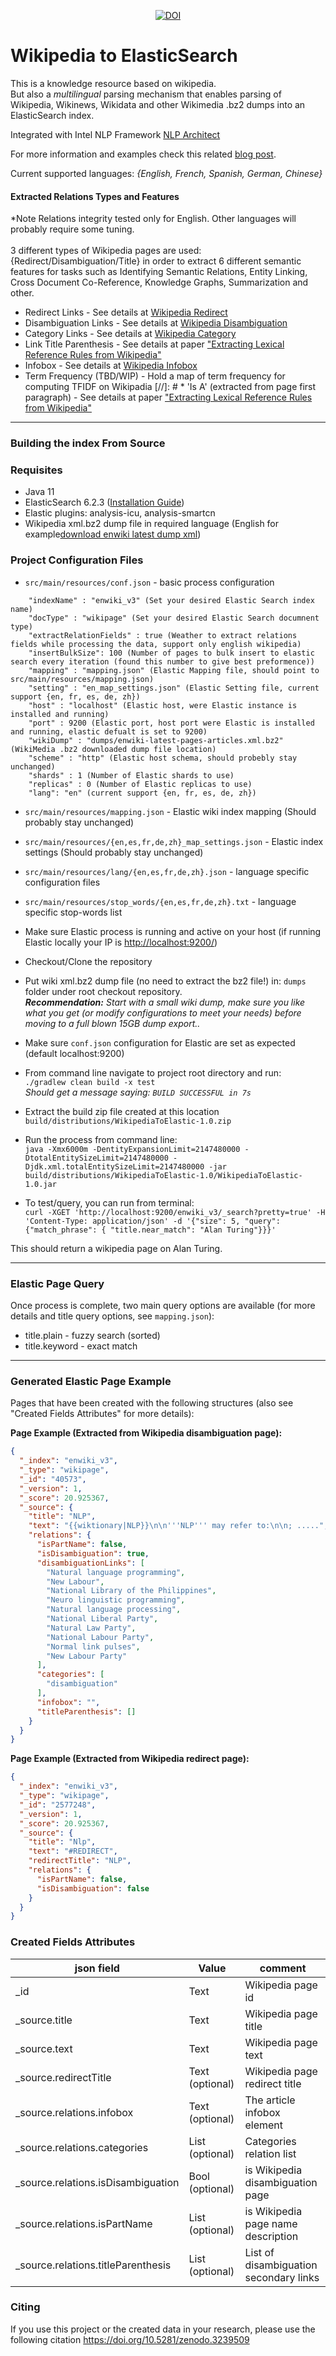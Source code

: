 <p align="center">
    <a href="https://doi.org/10.5281/zenodo.3239509">
        <img src="https://zenodo.org/badge/DOI/10.5281/zenodo.3239509.svg" alt="DOI">
    </a>
</p>

# Wikipedia to ElasticSearch

This is a knowledge resource based on wikipedia. <br/>
But also a *multilingual* parsing mechanism that enables parsing of Wikipedia, Wikinews, Wikidata and other Wikimedia .bz2 dumps into an ElasticSearch index.

Integrated with Intel NLP Framework <a href="https://github.com/NervanaSystems/nlp-architect">NLP Architect</a>

For more information and examples check this related <a href="https://www.intel.ai/extracting-semantic-relations-using-external-knowledge-resources-with-nlp-architect/#gs.12xroe">blog post</a>.

Current supported languages: *{English, French, Spanish, German, Chinese}* <br/>

#### Extracted Relations Types and Features
*Note Relations integrity tested only for English. Other languages will probably require some tuning.<br/><br/>
3 different types of Wikipedia pages are used: {Redirect/Disambiguation/Title} in order to extract 6 different 
semantic features for tasks such as Identifying Semantic Relations, Entity Linking, Cross Document Co-Reference, Knowledge Graphs, Summarization and other.

* Redirect Links - See details at <a href="https://en.wikipedia.org/wiki/Wikipedia:Redirect">Wikipedia Redirect</a>
* Disambiguation Links - See details at <a href="https://en.wikipedia.org/wiki/Category:Disambiguation_pages">Wikipedia Disambiguation</a>
* Category Links - See details at <a href="https://en.wikipedia.org/wiki/Help:Category">Wikipedia Category</a>
* Link Title Parenthesis - See details at paper <a href="http://u.cs.biu.ac.il/~dagan/publications/ACL09%20camera%20ready.pdf">"Extracting Lexical Reference Rules from Wikipedia"</a>
* Infobox - See details at <a href="https://en.wikipedia.org/wiki/Help:Infobox">Wikipedia Infobox</a>
* Term Frequency (TBD/WIP) - Hold a map of term frequency for computing TFIDF on Wikipadia
[//]: # * 'Is A' (extracted from page first paragraph) - See details at paper <a href="http://u.cs.biu.ac.il/~dagan/publications/ACL09%20camera%20ready.pdf">"Extracting Lexical Reference Rules from Wikipedia"</a>

***

### Building the index From Source

### Requisites
* Java 11
* ElasticSearch 6.2.3 (<a href=https://www.elastic.co/downloads/elasticsearch>Installation Guide</a>)
* Elastic plugins: analysis-icu, analysis-smartcn
* Wikipedia xml.bz2 dump file in required language (English for example<a href=https://dumps.wikimedia.org/enwiki/latest/enwiki-latest-pages-articles.xml.bz2>download enwiki latest dump xml</a>)

### Project Configuration Files
* `src/main/resources/conf.json` - basic process configuration
```
    "indexName" : "enwiki_v3" (Set your desired Elastic Search index name)  
    "docType" : "wikipage" (Set your desired Elastic Search documnent type)
    "extractRelationFields" : true (Weather to extract relations fields while processing the data, support only english wikipedia)
    "insertBulkSize": 100 (Number of pages to bulk insert to elastic search every iteration (found this number to give best preformence))
    "mapping" : "mapping.json" (Elastic Mapping file, should point to src/main/resources/mapping.json)
    "setting" : "en_map_settings.json" (Elastic Setting file, current support {en, fr, es, de, zh})
    "host" : "localhost" (Elastic host, were Elastic instance is installed and running)
    "port" : 9200 (Elastic port, host port were Elastic is installed and running, elastic defualt is set to 9200)
    "wikiDump" : "dumps/enwiki-latest-pages-articles.xml.bz2" (WikiMedia .bz2 downloaded dump file location)
    "scheme" : "http" (Elastic host schema, should probebly stay unchanged)
    "shards" : 1 (Number of Elastic shards to use)
    "replicas" : 0 (Number of Elastic replicas to use)
    "lang": "en" (current support {en, fr, es, de, zh})
```
* `src/main/resources/mapping.json` - Elastic wiki index mapping (Should probably stay unchanged)
* `src/main/resources/{en,es,fr,de,zh}_map_settings.json` - Elastic index settings (Should probably stay unchanged)
* `src/main/resources/lang/{en,es,fr,de,zh}.json` - language specific configuration files
* `src/main/resources/stop_words/{en,es,fr,de,zh}.txt` - language specific stop-words list

* Make sure Elastic process is running and active on your host (if running Elastic locally your IP is <a href="http://localhost:9200/">http://localhost:9200/</a>)
* Checkout/Clone the repository
* Put wiki xml.bz2 dump file (no need to extract the bz2 file!) in: `dumps` folder under root checkout repository.<br/> 
<i><b>Recommendation:</b> Start with a small wiki dump, make sure you like what you get (or modify configurations to meet your needs) before moving to a full blown 15GB dump export..</i>
* Make sure `conf.json` configuration for Elastic are set as expected (default localhost:9200)
* From command line navigate to project root directory and run:<br/>
`./gradlew clean build -x test` <br/>
*Should get a message saying: `BUILD SUCCESSFUL in 7s`*
* Extract the build zip file created at this location `build/distributions/WikipediaToElastic-1.0.zip`
* Run the process from command line:<br/>
`java -Xmx6000m -DentityExpansionLimit=2147480000 -DtotalEntitySizeLimit=2147480000 -Djdk.xml.totalEntitySizeLimit=2147480000 -jar build/distributions/WikipediaToElastic-1.0/WikipediaToElastic-1.0.jar`

* To test/query, you can run from terminal:<br/>
`curl -XGET 'http://localhost:9200/enwiki_v3/_search?pretty=true' -H 'Content-Type: application/json' -d '{"size": 5, "query": {"match_phrase": { "title.near_match": "Alan Turing"}}}'`

This should return a wikipedia page on Alan Turing.

***

### Elastic Page Query

Once process is complete, two main query options are available (for more details and title query options, see `mapping.json`):<br/>
* title.plain - fuzzy search (sorted)
* title.keyword - exact match


***

### Generated Elastic Page Example

Pages that have been created with the following structures (also see "Created Fields Attributes" for more details):   

**Page Example (Extracted from Wikipedia disambiguation page):**
```json
{
  "_index": "enwiki_v3",
  "_type": "wikipage",
  "_id": "40573",
  "_version": 1,
  "_score": 20.925367,
  "_source": {
    "title": "NLP",
    "text": "{{wiktionary|NLP}}\n\n'''NLP''' may refer to:\n\n; .....",
    "relations": {
      "isPartName": false,
      "isDisambiguation": true,
      "disambiguationLinks": [
        "Natural language programming",
        "New Labour",
        "National Library of the Philippines",
        "Neuro linguistic programming",
        "Natural language processing",
        "National Liberal Party",
        "Natural Law Party",
        "National Labour Party",
        "Normal link pulses",
        "New Labour Party"
      ],
      "categories": [
        "disambiguation"
      ],
      "infobox": "",
      "titleParenthesis": []
    }
  }
}
 ```
**Page Example (Extracted from Wikipedia redirect page):**
```json
{
  "_index": "enwiki_v3",
  "_type": "wikipage",
  "_id": "2577248",
  "_version": 1,
  "_score": 20.925367,
  "_source": {
    "title": "Nlp",
    "text": "#REDIRECT",
    "redirectTitle": "NLP",
    "relations": {
      "isPartName": false,
      "isDisambiguation": false
    }
  }
}
 ```

### Created Fields Attributes 

| json field  | Value | comment |
| ------------- | ------------- | ------------- |
| _id | Text | Wikipedia page id |
| _source.title | Text | Wikipedia page title |
| _source.text | Text | Wikipedia page text |
| _source.redirectTitle | Text (optional) | Wikipedia page redirect title |
| _source.relations.infobox | Text (optional) | The article infobox element |
| _source.relations.categories | List (optional) | Categories relation list |
| _source.relations.isDisambiguation | Bool (optional) | is Wikipedia disambiguation page |
| _source.relations.isPartName | List (optional) | is Wikipedia page name description |
| _source.relations.titleParenthesis | List (optional) | List of disambiguation secondary links  |

### Citing
If you use this project or the created data in your research, please use the following citation https://doi.org/10.5281/zenodo.3239509

